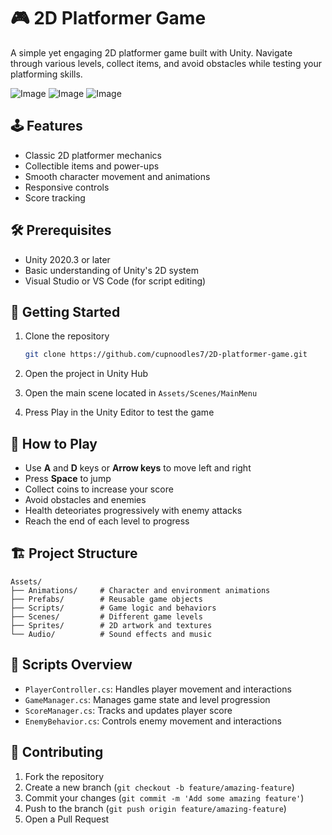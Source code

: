 # 🎮 2D Platformer Game

A simple yet engaging 2D platformer game built with Unity. Navigate through various levels, collect items, and avoid obstacles while testing your platforming skills.

![Image](https://github.com/user-attachments/assets/9e9e1534-5c7e-4a8a-8959-5f48c0810658)
![Image](https://github.com/user-attachments/assets/aa201cfe-dac2-4419-bdaa-780d6c9aa8fd)
![Image](https://github.com/user-attachments/assets/519e937c-685c-4248-b369-23db5098b603)



## 🕹️ Features

- Classic 2D platformer mechanics
- Collectible items and power-ups
- Smooth character movement and animations
- Responsive controls
- Score tracking

## 🛠️ Prerequisites

- Unity 2020.3 or later
- Basic understanding of Unity's 2D system
- Visual Studio or VS Code (for script editing)

## 🚀 Getting Started

1. Clone the repository
   ```bash
   git clone https://github.com/cupnoodles7/2D-platformer-game.git
   ```

2. Open the project in Unity Hub

3. Open the main scene located in `Assets/Scenes/MainMenu`

4. Press Play in the Unity Editor to test the game

## 🎯 How to Play

- Use **A** and **D** keys or **Arrow keys** to move left and right
- Press **Space** to jump
- Collect coins to increase your score
- Avoid obstacles and enemies
- Health deteoriates progressively with enemy attacks
- Reach the end of each level to progress

## 🏗️ Project Structure

```
Assets/
├── Animations/     # Character and environment animations
├── Prefabs/        # Reusable game objects
├── Scripts/        # Game logic and behaviors
├── Scenes/         # Different game levels
├── Sprites/        # 2D artwork and textures
└── Audio/          # Sound effects and music
```

## 📝 Scripts Overview

- `PlayerController.cs`: Handles player movement and interactions
- `GameManager.cs`: Manages game state and level progression
- `ScoreManager.cs`: Tracks and updates player score
- `EnemyBehavior.cs`: Controls enemy movement and interactions

## 🤝 Contributing

1. Fork the repository
2. Create a new branch (`git checkout -b feature/amazing-feature`)
3. Commit your changes (`git commit -m 'Add some amazing feature'`)
4. Push to the branch (`git push origin feature/amazing-feature`)
5. Open a Pull Request


